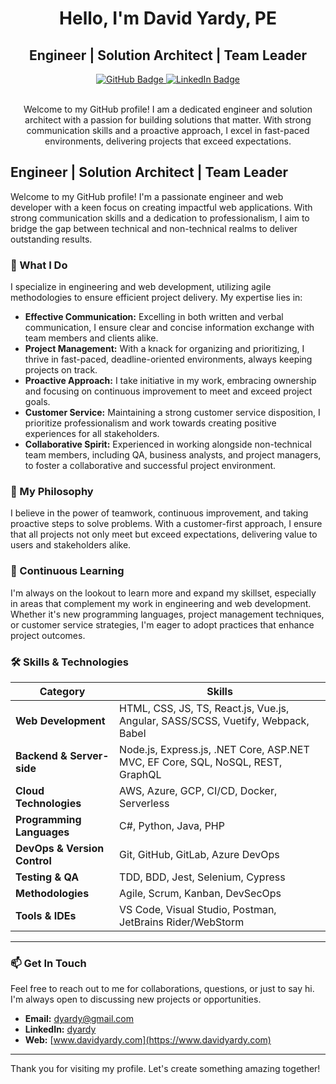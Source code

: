 <h1 align="center">Hello, I'm David Yardy, PE</h1>
<h2 align="center">Engineer | Solution Architect | Team Leader </h2>

<div align="center">
  <a href="https://github.com/dyardy">
    <img src="https://img.shields.io/github/followers/dyardy?label=Follow&style=social" alt="GitHub Badge">
  </a>
  <a href="https://www.linkedin.com/in/dyardy/">
    <img src="https://img.shields.io/badge/-LinkedIn-blue?style=flat-square&logo=linkedin" alt="LinkedIn Badge">
  </a>
</div>

<br>

<p align="center">
  Welcome to my GitHub profile! I am a dedicated engineer and solution architect with a passion for building solutions that matter. With strong communication skills and a proactive approach, I excel in fast-paced environments, delivering projects that exceed expectations.
</p>

## Engineer | Solution Architect | Team Leader

Welcome to my GitHub profile! I'm a passionate engineer and web developer with a keen focus on creating impactful web applications. With strong communication skills and a dedication to professionalism, I aim to bridge the gap between technical and non-technical realms to deliver outstanding results.

### 💼 What I Do

I specialize in engineering and web development, utilizing agile methodologies to ensure efficient project delivery. My expertise lies in:

- **Effective Communication:** Excelling in both written and verbal communication, I ensure clear and concise information exchange with team members and clients alike.
- **Project Management:** With a knack for organizing and prioritizing, I thrive in fast-paced, deadline-oriented environments, always keeping projects on track.
- **Proactive Approach:** I take initiative in my work, embracing ownership and focusing on continuous improvement to meet and exceed project goals.
- **Customer Service:** Maintaining a strong customer service disposition, I prioritize professionalism and work towards creating positive experiences for all stakeholders.
- **Collaborative Spirit:** Experienced in working alongside non-technical team members, including QA, business analysts, and project managers, to foster a collaborative and successful project environment.

### 🚀 My Philosophy

I believe in the power of teamwork, continuous improvement, and taking proactive steps to solve problems. With a customer-first approach, I ensure that all projects not only meet but exceed expectations, delivering value to users and stakeholders alike.

### 🌱 Continuous Learning

I'm always on the lookout to learn more and expand my skillset, especially in areas that complement my work in engineering and web development. Whether it's new programming languages, project management techniques, or customer service strategies, I'm eager to adopt practices that enhance project outcomes.

### 🛠 Skills & Technologies

| Category              | Skills                                                                                       |
|-----------------------|----------------------------------------------------------------------------------------------|
| **Web Development**   | HTML, CSS, JS, TS, React.js, Vue.js, Angular, SASS/SCSS, Vuetify, Webpack, Babel |
| **Backend & Server-side** | Node.js, Express.js, .NET Core, ASP.NET MVC, EF Core, SQL, NoSQL, REST, GraphQL             |
| **Cloud Technologies**| AWS, Azure, GCP, CI/CD, Docker, Serverless                                 |
| **Programming Languages** | C#, Python, Java, PHP                                                                       |
| **DevOps & Version Control** | Git, GitHub, GitLab, Azure DevOps                                              |
| **Testing & QA**      | TDD, BDD, Jest, Selenium, Cypress                                                            |
| **Methodologies**     | Agile, Scrum, Kanban, DevSecOps                                                              |
| **Tools & IDEs**      | VS Code, Visual Studio, Postman, JetBrains Rider/WebStorm

---

### 📫 Get In Touch

Feel free to reach out to me for collaborations, questions, or just to say hi. I'm always open to discussing new projects or opportunities.

- **Email:** [dyardy@gmail.com](mailto:dyardy@gmail.com)
- **LinkedIn:** [dyardy](https://www.linkedin.com/in/dyardy/)
- **Web:** [www.davidyardy.com](https://www.davidyardy.com)

---

Thank you for visiting my profile. Let's create something amazing together!




<!--
**dyardy/dyardy** is a ✨ _special_ ✨ repository because its `README.md` (this file) appears on your GitHub profile.

Here are some ideas to get you started:

- 🔭 I’m currently working on ...
- 🌱 I’m currently learning ...
- 👯 I’m looking to collaborate on ...
- 🤔 I’m looking for help with ...
- 💬 Ask me about ...
- 📫 How to reach me: ...
- 😄 Pronouns: ...
- ⚡ Fun fact: ...
-->
